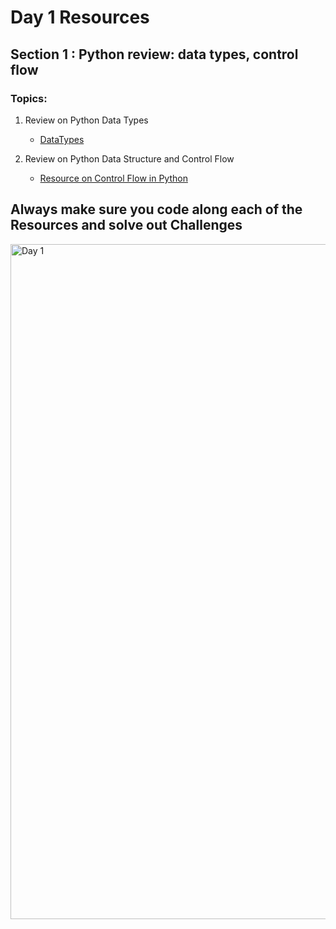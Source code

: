 # Day 1 Resources 

## Section 1 : Python review: data types, control flow

### Topics:
1. Review on Python Data Types
    * [DataTypes](https://www.programiz.com/python-programming/variables-datatypes)

2. Review on Python Data Structure and Control Flow
    * [Resource on Control Flow in Python](https://colab.research.google.com/drive/18Hh-FkF6ufKbjm660MrgdlNRTwcqWroL?usp=sharing)


## Always make sure you code along each of the Resources and solve out Challenges 
<img width="1080" height="1080" alt="Day 1" src="https://github.com/user-attachments/assets/adf48d08-9a79-435d-ba67-834fabf2a037" />
